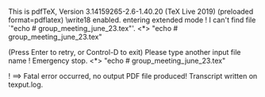 This is pdfTeX, Version 3.14159265-2.6-1.40.20 (TeX Live 2019) (preloaded format=pdflatex)
 \write18 enabled.
entering extended mode
! I can't find file `"echo # group_meeting_june_23.tex"'.
<*> "echo # group_meeting_june_23.tex"
                                      
(Press Enter to retry, or Control-D to exit)
Please type another input file name
! Emergency stop.
<*> "echo # group_meeting_june_23.tex"
                                      
!  ==> Fatal error occurred, no output PDF file produced!
Transcript written on texput.log.
